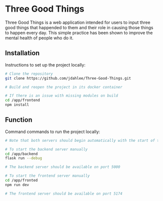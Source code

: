 # Three Good Things

Three Good Things is a web application intended for users to input three good things that happended to them and their role in causing those things to happen every day. This simple practice has been shown to improve the mental health of people who do it.

## Installation

Instructions to set up the project locally:

```bash
# Clone the repository
git clone https://github.com/jdahlee/Three-Good-Things.git

# Build and reopen the project in its docker container

# If there is an issue with missing modules on build
cd /app/frontend
npm install
```

## Function

Command commands to run the project locally:

```bash
# Note that both servers should begin automatically with the start of the container

# To start the backend server manually
cd /app/backend
flask run --debug

# The backend server should be available on port 5000

# To start the frontend server manually
cd /app/fronted
npm run dev

# The frontend server should be available on port 5174

```

